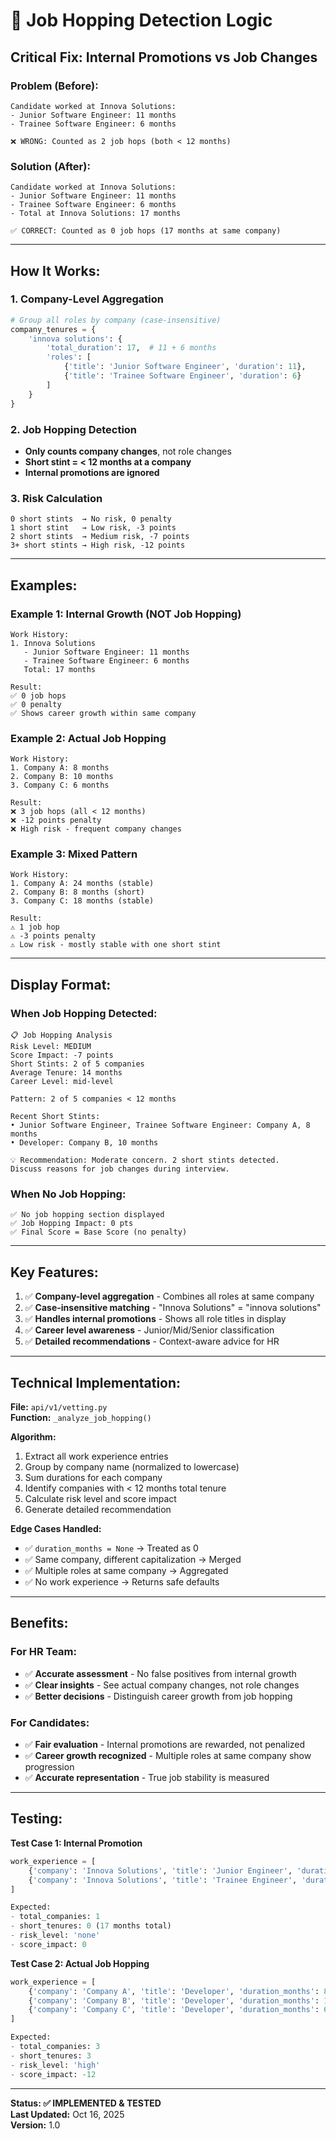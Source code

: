 # 🎯 Job Hopping Detection Logic

## **Critical Fix: Internal Promotions vs Job Changes**

### **Problem (Before):**
```
Candidate worked at Innova Solutions:
- Junior Software Engineer: 11 months
- Trainee Software Engineer: 6 months

❌ WRONG: Counted as 2 job hops (both < 12 months)
```

### **Solution (After):**
```
Candidate worked at Innova Solutions:
- Junior Software Engineer: 11 months
- Trainee Software Engineer: 6 months
- Total at Innova Solutions: 17 months

✅ CORRECT: Counted as 0 job hops (17 months at same company)
```

---

## **How It Works:**

### **1. Company-Level Aggregation**
```python
# Group all roles by company (case-insensitive)
company_tenures = {
    'innova solutions': {
        'total_duration': 17,  # 11 + 6 months
        'roles': [
            {'title': 'Junior Software Engineer', 'duration': 11},
            {'title': 'Trainee Software Engineer', 'duration': 6}
        ]
    }
}
```

### **2. Job Hopping Detection**
- **Only counts company changes**, not role changes
- **Short stint = < 12 months at a company**
- **Internal promotions are ignored**

### **3. Risk Calculation**
```
0 short stints  → No risk, 0 penalty
1 short stint   → Low risk, -3 points
2 short stints  → Medium risk, -7 points
3+ short stints → High risk, -12 points
```

---

## **Examples:**

### **Example 1: Internal Growth (NOT Job Hopping)**
```
Work History:
1. Innova Solutions
   - Junior Software Engineer: 11 months
   - Trainee Software Engineer: 6 months
   Total: 17 months

Result:
✅ 0 job hops
✅ 0 penalty
✅ Shows career growth within same company
```

### **Example 2: Actual Job Hopping**
```
Work History:
1. Company A: 8 months
2. Company B: 10 months
3. Company C: 6 months

Result:
❌ 3 job hops (all < 12 months)
❌ -12 points penalty
❌ High risk - frequent company changes
```

### **Example 3: Mixed Pattern**
```
Work History:
1. Company A: 24 months (stable)
2. Company B: 8 months (short)
3. Company C: 18 months (stable)

Result:
⚠️ 1 job hop
⚠️ -3 points penalty
⚠️ Low risk - mostly stable with one short stint
```

---

## **Display Format:**

### **When Job Hopping Detected:**
```
📋 Job Hopping Analysis
Risk Level: MEDIUM
Score Impact: -7 points
Short Stints: 2 of 5 companies
Average Tenure: 14 months
Career Level: mid-level

Pattern: 2 of 5 companies < 12 months

Recent Short Stints:
• Junior Software Engineer, Trainee Software Engineer: Company A, 8 months
• Developer: Company B, 10 months

💡 Recommendation: Moderate concern. 2 short stints detected. 
Discuss reasons for job changes during interview.
```

### **When No Job Hopping:**
```
✅ No job hopping section displayed
✅ Job Hopping Impact: 0 pts
✅ Final Score = Base Score (no penalty)
```

---

## **Key Features:**

1. ✅ **Company-level aggregation** - Combines all roles at same company
2. ✅ **Case-insensitive matching** - "Innova Solutions" = "innova solutions"
3. ✅ **Handles internal promotions** - Shows all role titles in display
4. ✅ **Career level awareness** - Junior/Mid/Senior classification
5. ✅ **Detailed recommendations** - Context-aware advice for HR

---

## **Technical Implementation:**

**File:** `api/v1/vetting.py`  
**Function:** `_analyze_job_hopping()`

**Algorithm:**
1. Extract all work experience entries
2. Group by company name (normalized to lowercase)
3. Sum durations for each company
4. Identify companies with < 12 months total tenure
5. Calculate risk level and score impact
6. Generate detailed recommendation

**Edge Cases Handled:**
- ✅ `duration_months = None` → Treated as 0
- ✅ Same company, different capitalization → Merged
- ✅ Multiple roles at same company → Aggregated
- ✅ No work experience → Returns safe defaults

---

## **Benefits:**

### **For HR Team:**
- ✅ **Accurate assessment** - No false positives from internal growth
- ✅ **Clear insights** - See actual company changes, not role changes
- ✅ **Better decisions** - Distinguish career growth from job hopping

### **For Candidates:**
- ✅ **Fair evaluation** - Internal promotions are rewarded, not penalized
- ✅ **Career growth recognized** - Multiple roles at same company show progression
- ✅ **Accurate representation** - True job stability is measured

---

## **Testing:**

**Test Case 1: Internal Promotion**
```python
work_experience = [
    {'company': 'Innova Solutions', 'title': 'Junior Engineer', 'duration_months': 11},
    {'company': 'Innova Solutions', 'title': 'Trainee Engineer', 'duration_months': 6}
]

Expected:
- total_companies: 1
- short_tenures: 0 (17 months total)
- risk_level: 'none'
- score_impact: 0
```

**Test Case 2: Actual Job Hopping**
```python
work_experience = [
    {'company': 'Company A', 'title': 'Developer', 'duration_months': 8},
    {'company': 'Company B', 'title': 'Developer', 'duration_months': 10},
    {'company': 'Company C', 'title': 'Developer', 'duration_months': 6}
]

Expected:
- total_companies: 3
- short_tenures: 3
- risk_level: 'high'
- score_impact: -12
```

---

**Status: ✅ IMPLEMENTED & TESTED**  
**Last Updated:** Oct 16, 2025  
**Version:** 1.0

